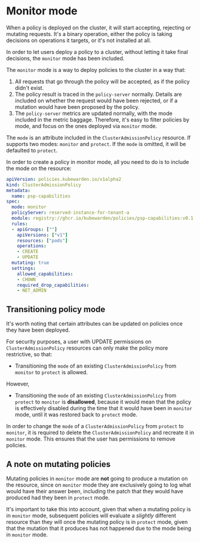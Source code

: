 # Monitor mode

When a policy is deployed on the cluster, it will start accepting,
rejecting or mutating requests. It's a binary operation, either the
policy is taking decisions on operations it targets, or it's not
installed at all.

In order to let users deploy a policy to a cluster, without
letting it take final decisions, the `monitor` mode has been included.

The `monitor` mode is a way to deploy policies to the cluster in a way
that:

1. All requests that go through the policy will be accepted, as if the
   policy didn't exist.
1. The policy result is traced in the `policy-server`
   normally. Details are included on whether the request would have
   been rejected, or if a mutation would have been proposed by the
   policy.
1. The `policy-server` metrics are updated normally, with the mode
   included in the metric baggage. Therefore, it's easy to filter policies by
   mode, and focus on the ones deployed via `monitor` mode.

The `mode` is an attribute included in the `ClusterAdmissionPolicy`
resource. If supports two modes: `monitor` and `protect`. If the
`mode` is omitted, it will be defaulted to `protect`.

In order to create a policy in monitor mode, all you need to do is to
include the mode on the resource:

```yaml
apiVersion: policies.kubewarden.io/v1alpha2
kind: ClusterAdmissionPolicy
metadata:
  name: psp-capabilities
spec:
  mode: monitor
  policyServer: reserved-instance-for-tenant-a
  module: registry://ghcr.io/kubewarden/policies/psp-capabilities:v0.1.3
  rules:
  - apiGroups: [""]
    apiVersions: ["v1"]
    resources: ["pods"]
    operations:
    - CREATE
    - UPDATE
  mutating: true
  settings:
    allowed_capabilities:
    - CHOWN
    required_drop_capabilities:
    - NET_ADMIN
```

## Transitioning policy mode

It's worth noting that certain attributes can be updated on policies
once they have been deployed.

For security purposes, a user with UPDATE permissions on
`ClusterAdmissionPolicy` resources can only make the policy more
restrictive, so that:

- Transitioning the `mode` of an existing `ClusterAdmissionPolicy`
  from `monitor` to `protect` is allowed.

However,

- Transitioning the `mode` of an existing `ClusterAdmissionPolicy`
  from `protect` to `monitor` is **disallowed**, because it would mean
  that the policy is effectively disabled during the time that it
  would have been in `monitor` mode, until it was restored back to
  `protect` mode.

In order to change the `mode` of a `ClusterAdmissionPolicy` from
`protect` to `monitor`, it is required to delete the
`ClusterAdmissionPolicy` and recreate it in `monitor` mode. This
ensures that the user has permissions to remove policies.

## A note on mutating policies

Mutating policies in `monitor` mode are **not** going to produce a
mutation on the resource, since on `monitor` mode they are exclusively
going to log what would have their answer been, including the patch
that they would have produced had they been in `protect` mode.

It's important to take this into account, given that when a mutating
policy is in `monitor` mode, subsequent policies will evaluate a
*slightly* different resource than they will once the mutating policy
is in `protect` mode, given that the mutation that it produces has not
happened due to the mode being in `monitor` mode.

